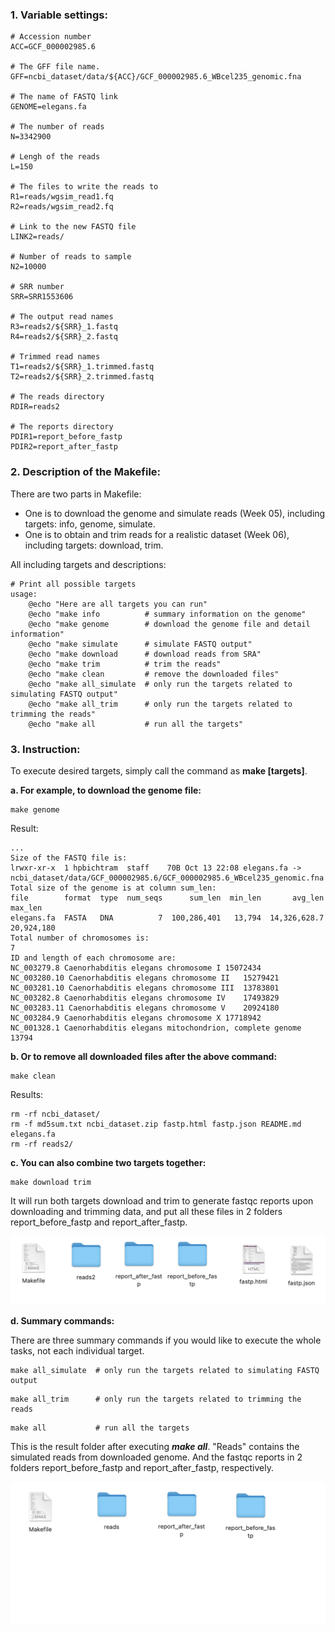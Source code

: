 ### 1. Variable settings:

```
# Accession number
ACC=GCF_000002985.6

# The GFF file name.
GFF=ncbi_dataset/data/${ACC}/GCF_000002985.6_WBcel235_genomic.fna

# The name of FASTQ link
GENOME=elegans.fa

# The number of reads
N=3342900

# Lengh of the reads
L=150

# The files to write the reads to
R1=reads/wgsim_read1.fq
R2=reads/wgsim_read2.fq

# Link to the new FASTQ file
LINK2=reads/

# Number of reads to sample
N2=10000

# SRR number
SRR=SRR1553606

# The output read names
R3=reads2/${SRR}_1.fastq
R4=reads2/${SRR}_2.fastq

# Trimmed read names
T1=reads2/${SRR}_1.trimmed.fastq
T2=reads2/${SRR}_2.trimmed.fastq

# The reads directory
RDIR=reads2

# The reports directory
PDIR1=report_before_fastp
PDIR2=report_after_fastp
```

### 2. Description of the Makefile:

There are two parts in Makefile:
  - One is to download the genome and simulate reads (Week 05), including targets: info, genome, simulate.
  - One is to obtain and trim reads for a realistic dataset (Week 06), including targets: download, trim.

All including targets and descriptions:

```
# Print all possible targets
usage:
	@echo "Here are all targets you can run"
	@echo "make info          # summary information on the genome"
	@echo "make genome        # download the genome file and detail information"
	@echo "make simulate      # simulate FASTQ output"
	@echo "make download      # download reads from SRA"
	@echo "make trim          # trim the reads"
	@echo "make clean         # remove the downloaded files"
	@echo "make all_simulate  # only run the targets related to simulating FASTQ output"
	@echo "make all_trim      # only run the targets related to trimming the reads"
	@echo "make all           # run all the targets"
```

### 3. Instruction:

To execute desired targets, simply call the command as **make [targets]**.

**a. For example, to download the genome file:**

```
make genome
```

Result: 

```
...
Size of the FASTQ file is:
lrwxr-xr-x  1 hpbichtram  staff    70B Oct 13 22:08 elegans.fa -> ncbi_dataset/data/GCF_000002985.6/GCF_000002985.6_WBcel235_genomic.fna
Total size of the genome is at column sum_len:
file        format  type  num_seqs      sum_len  min_len       avg_len     max_len
elegans.fa  FASTA   DNA          7  100,286,401   13,794  14,326,628.7  20,924,180
Total number of chromosomes is:
7
ID and length of each chromosome are:
NC_003279.8 Caenorhabditis elegans chromosome I	15072434
NC_003280.10 Caenorhabditis elegans chromosome II	15279421
NC_003281.10 Caenorhabditis elegans chromosome III	13783801
NC_003282.8 Caenorhabditis elegans chromosome IV	17493829
NC_003283.11 Caenorhabditis elegans chromosome V	20924180
NC_003284.9 Caenorhabditis elegans chromosome X	17718942
NC_001328.1 Caenorhabditis elegans mitochondrion, complete genome	13794
```

**b. Or to remove all downloaded files after the above command:**

```
make clean
```

Results:

```
rm -rf ncbi_dataset/
rm -f md5sum.txt ncbi_dataset.zip fastp.html fastp.json README.md elegans.fa
rm -rf reads2/
```

**c. You can also combine two targets together:**

```
make download trim
```

It will run both targets download and trim to generate fastqc reports upon downloading and trimming data, and put all these files in 2 folders report_before_fastp and report_after_fastp.

![Trim](https://github.com/nhokchihiro/appbio24-tramha/blob/main/Week07/Images/trim.png)

**d. Summary commands:**

There are three summary commands if you would like to execute the whole tasks, not each individual target.

```
make all_simulate  # only run the targets related to simulating FASTQ output
```

```
make all_trim      # only run the targets related to trimming the reads
```

```
make all           # run all the targets
```

This is the result folder after executing ***make all***. "Reads" contains the simulated reads from downloaded genome. And the fastqc reports in 2 folders report_before_fastp and report_after_fastp, respectively.

![Results](https://github.com/nhokchihiro/appbio24-tramha/blob/main/Week07/Images/Results.png)
